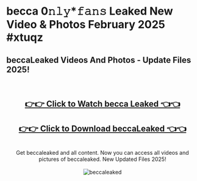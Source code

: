 # becca 0𝚗𝚕𝚢*𝚏𝚊𝚗𝚜 Leaked New Video & Photos February 2025 #xtuqz

<h2>beccaLeaked Videos And Photos - Update Files 2025!</h2>
<br>
<div align="center">
<h2><a href="https://mediaupload.pro?title=becca&ref=11F" rel="nofollow">👉👉 Click to Watch becca Leaked 👈👈</a></h2>
<h2><a href="https://mediaupload.pro?title=becca&ref=11F" rel="nofollow">👉👉 Click to Download beccaLeaked 👈👈</a></h2>
<br>
Get beccaleaked and all content. Now you can access all videos and pictures of beccaleaked. New Updated Files 2025!
<br>
<br>
<a href="https://mediaupload.pro?title=becca&ref=11F" rel="nofollow" data-target="animated-image.originalLink"><img src="https://i.ibb.co/Gkj2r4b/banner.png" alt="beccaleaked" style="max-width: 100%; display: inline-block;" data-target="animated-image.originalImage"></a>
</div>
<br>

